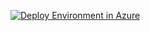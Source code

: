 <a href="https://portal.azure.com/#create/Microsoft.Template/uri/https%3A%2F%2raw.githubusercontent.com%2FNikCharlebois%2FAzureSynapseARM%2Fmain%2Fazuredeploy.json"><img src="https://camo.githubusercontent.com/bad3d579584bd4996af60a96735a0fdcb9f402933c139cc6c4c4a4577576411f/68747470733a2f2f616b612e6d732f6465706c6f79746f617a757265627574746f6e" alt="Deploy Environment in Azure" /></a>